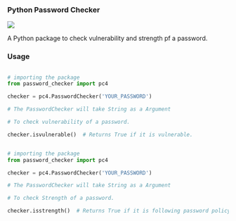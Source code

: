 ### Python Password Checker
![](Package_Banner.png)

A Python package to check vulnerability and strength pf a password.

### Usage

```python

# importing the package 
from password_checker import pc4

checker = pc4.PasswordChecker('YOUR_PASSWORD')

# The PasswordChecker will take String as a Argument

# To check vulnerability of a password.

checker.isvulnerable()  # Returns True if it is vulnerable.

```

```python

# importing the package 
from password_checker import pc4

checker = pc4.PasswordChecker('YOUR_PASSWORD')

# The PasswordChecker will take String as a Argument

# To check Strength of a password.

checker.isstrength()  # Returns True if it is following password policy.

```